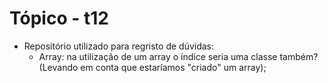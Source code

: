 # Tópico - t12
* Repositório utilizado para regristo de dúvidas:
    - Array: na utilização de um array o índice seria uma classe também? (Levando em conta que estaríamos "criado" um array);